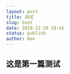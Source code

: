 ```yaml
---
layout: post
title: 测试
slug: test
date: 2019-12-29 18:41
status: publish
author: Han
---
```

## 这是第一篇测试
